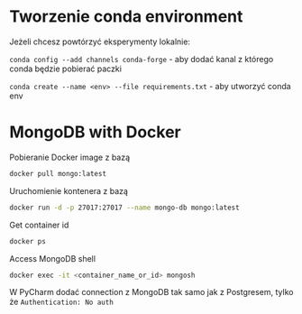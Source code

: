 # Tworzenie conda environment
Jeżeli chcesz powtórzyć eksperymenty lokalnie: 

```conda config --add channels conda-forge``` - aby dodać kanal z którego conda będzie pobierać paczki

```conda create --name <env> --file requirements.txt``` - aby utworzyć conda env

# MongoDB with Docker
Pobieranie Docker image z bazą
```bash
docker pull mongo:latest
```

Uruchomienie kontenera z bazą
```bash
docker run -d -p 27017:27017 --name mongo-db mongo:latest
```

Get container id
```bash
docker ps
```

Access MongoDB shell
```bash
docker exec -it <container_name_or_id> mongosh
```



W PyCharm dodać connection z MongoDB tak samo jak z Postgresem, tylko że ```Authentication: No auth```
